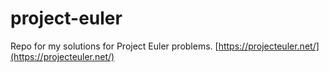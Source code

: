 project-euler
=============

Repo for my solutions for Project Euler problems.
[https://projecteuler.net/](https://projecteuler.net/)

